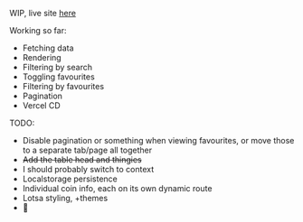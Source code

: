 WIP, live site [here](https://ars-futura-nextjs-crypto-tracker.vercel.app/)

Working so far:
- Fetching data
- Rendering
- Filtering by search
- Toggling favourites
- Filtering by favourites
- Pagination
- Vercel CD

TODO:
- Disable pagination or something when viewing favourites, or move those to a separate tab/page all together
- ~~Add the table head and thingies~~
- I should probably switch to context
- Localstorage persistence
- Individual coin info, each on its own dynamic route
- Lotsa styling, +themes
- 🤔
